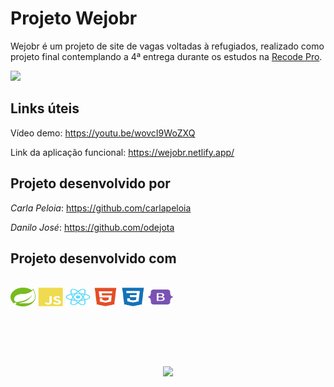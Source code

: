 # Projeto Wejobr
Wejobr é um projeto de site de vagas voltadas à refugiados, realizado como projeto final contemplando a 4ª entrega durante os estudos na [Recode Pro](https://recodepro.org.br/).

![](https://github.com/odejota/Projeto-Wejobr/blob/main/ScreenshotWejobr.jpg)

## Links úteis

Vídeo demo: https://youtu.be/wovcI9WoZXQ

Link da aplicação funcional: https://wejobr.netlify.app/

## Projeto desenvolvido por

_Carla Peloia_: https://github.com/carlapeloia

_Danilo José_: https://github.com/odejota

## Projeto desenvolvido com

<div style="display: inline_block"><br>
  <img align="center" alt="Spring" height="30" width="40" src="https://github.com/devicons/devicon/blob/master/icons/spring/spring-original.svg">
  <img align="center" alt="Js" height="30" width="40" src="https://raw.githubusercontent.com/devicons/devicon/master/icons/javascript/javascript-plain.svg">
  <img align="center" alt="React" height="30" width="40" src="https://raw.githubusercontent.com/devicons/devicon/master/icons/react/react-original.svg">
  <img align="center" alt="HTML" height="30" width="40" src="https://raw.githubusercontent.com/devicons/devicon/master/icons/html5/html5-plain.svg">
  <img align="center" alt="CSS" height="30" width="40" src="https://raw.githubusercontent.com/devicons/devicon/master/icons/css3/css3-plain.svg">
  <img align="center" alt="bootstrap" height="30" width="40" src="https://raw.githubusercontent.com/devicons/devicon/master/icons/bootstrap/bootstrap-plain.svg">
</div>

<br/><br/><br/><br/>

<div align="center">
  <img width="70px" src="https://github.com/odejota/Projeto-Wejobr/blob/main/Projeto%20Wejobr/wejobrFront/src/img/SVG%20Logos/Wejobr-Logo-full_branco.svg">
</div>

